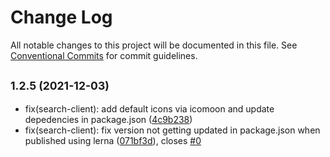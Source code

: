 # Change Log

All notable changes to this project will be documented in this file.
See [Conventional Commits](https://conventionalcommits.org) for commit guidelines.

## <small>1.2.5 (2021-12-03)</small>

* fix(search-client): add default icons via icomoon and update depedencies in package.json ([4c9b238](https://github.com/sourcefuse/loopback4-microservice-catalog/commit/4c9b238))
* fix(search-client): fix version not getting updated in package.json when published using lerna ([071bf3d](https://github.com/sourcefuse/loopback4-microservice-catalog/commit/071bf3d)), closes [#0](https://github.com/sourcefuse/loopback4-microservice-catalog/issues/0)

